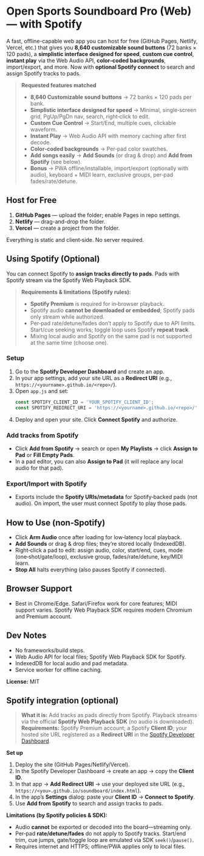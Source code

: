 # Open Sports Soundboard Pro (Web) — with Spotify

A fast, offline-capable web app you can host for free (GitHub Pages, Netlify, Vercel, etc.) that gives you **8,640 customizable sound buttons** (72 banks × 120 pads), a **simplistic interface designed for speed**, **custom cue control**, **instant play** via the Web Audio API, **color‑coded backgrounds**, import/export, and more. Now with **optional Spotify connect** to search and assign Spotify tracks to pads.

> **Requested features matched**
>
> - **8,640 Customizable sound buttons** → 72 banks × 120 pads per bank.
> - **Simplistic interface designed for speed** → Minimal, single‑screen grid, PgUp/PgDn nav, search, right‑click to edit.
> - **Custom Cue Control** → Start/End, multiple cues, clickable waveform.
> - **Instant Play** → Web Audio API with memory caching after first decode.
> - **Color‑coded backgrounds** → Per‑pad color swatches.
> - **Add songs easily** → **Add Sounds** (or drag & drop) and **Add from Spotify** (see below).
> - **Bonus** → PWA offline/installable, import/export (optionally with audio), keyboard + MIDI learn, exclusive groups, per‑pad fades/rate/detune.

## Host for Free

1. **GitHub Pages** — upload the folder; enable Pages in repo settings.
2. **Netlify** — drag-and-drop the folder.
3. **Vercel** — create a project from the folder.

Everything is static and client‑side. No server required.

## Using Spotify (Optional)

You can connect Spotify to **assign tracks directly to pads**. Pads with Spotify stream via the Spotify Web Playback SDK.

> **Requirements & limitations (Spotify rules):**
> - **Spotify Premium** is required for in‑browser playback.
> - Spotify audio **cannot be downloaded or embedded**; Spotify pads only stream while authorized.
> - Per‑pad rate/detune/fades don’t apply to Spotify due to API limits. Start/cue seeking works; toggle loop uses Spotify **repeat track**.
> - Mixing local audio and Spotify on the same pad is not supported at the same time (choose one).

### Setup
1. Go to the **Spotify Developer Dashboard** and create an app.
2. In your app settings, add your site URL as a **Redirect URI** (e.g., `https://<yourname>.github.io/<repo>/`).
3. Open `app.js` and set:
   ```js
   const SPOTIFY_CLIENT_ID = 'YOUR_SPOTIFY_CLIENT_ID';
   const SPOTIFY_REDIRECT_URI = 'https://<yourname>.github.io/<repo>/'; // Must match dashboard
   ```
4. Deploy and open your site. Click **Connect Spotify** and authorize.

### Add tracks from Spotify
- Click **Add from Spotify** → search or open **My Playlists** → click **Assign to Pad** or **Fill Empty Pads**.
- In a pad editor, you can also **Assign to Pad** (it will replace any local audio for that pad).

### Export/Import with Spotify
- Exports include the **Spotify URIs/metadata** for Spotify‑backed pads (not audio). On import, the user must connect Spotify to play those pads.

## How to Use (non‑Spotify)
- Click **Arm Audio** once after loading for low‑latency local playback.
- **Add Sounds** or drag & drop files; they’re stored locally (IndexedDB).
- Right‑click a pad to edit: assign audio, color, start/end, cues, mode (one‑shot/gate/loop), exclusive group, fades/rate/detune, key/MIDI learn.
- **Stop All** halts everything (also pauses Spotify if connected).

## Browser Support
- Best in Chrome/Edge. Safari/Firefox work for core features; MIDI support varies. Spotify Web Playback SDK requires modern Chromium and Premium account.

## Dev Notes
- No frameworks/build steps.
- Web Audio API for local files; Spotify Web Playback SDK for Spotify.
- IndexedDB for local audio and pad metadata.
- Service worker for offline caching.

**License:** MIT


## Spotify integration (optional)

> **What it is:** Add tracks as pads directly from Spotify. Playback streams via the official **Spotify Web Playback SDK** (no audio is downloaded).  
> **Requirements:** Spotify Premium account; a Spotify **Client ID**; your hosted site URL registered as a **Redirect URI** in the [Spotify Developer Dashboard](https://developer.spotify.com/dashboard).

**Set up**  
1. Deploy the site (GitHub Pages/Netlify/Vercel).  
2. In the Spotify Developer Dashboard → create an app → copy the **Client ID**.  
3. In that app → **Add Redirect URI** → use your deployed site URL (e.g., `https://<you>.github.io/soundboard/index.html`).  
4. In the app’s **Settings** dialog: paste your **Client ID** → **Connect to Spotify**.  
5. Use **Add from Spotify** to search and assign tracks to pads.

**Limitations (by Spotify policies & SDK):**
- Audio **cannot** be exported or decoded into the board—streaming only.  
- Per‑pad **rate/detune/fades** do not apply to Spotify tracks. Start/end trim, cue jumps, gate/toggle loop are emulated via SDK `seek()`/`pause()`.  
- Requires internet and HTTPS; offline/PWA applies only to local files.

